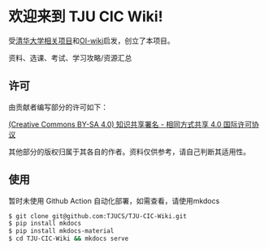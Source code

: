 # 欢迎来到 TJU CIC Wiki!

受[清华大学相关项目](https://github.com/PKUanonym/REKCARC-TSC-UHT)和[OI-wiki](https://oi-wiki.org/)启发，创立了本项目。

资料、选课、考试、学习攻略/资源汇总

## 许可

由贡献者编写部分的许可如下：

[(Creative Commons BY-SA 4.0) 知识共享署名 - 相同方式共享 4.0 国际许可协议](https://creativecommons.org/licenses/by-nc-sa/4.0/deed.zh)

其他部分的版权归属于其各自的作者。资料仅供参考，请自己判断其适用性。

## 使用

暂时未使用 Github Action 自动化部署，如需查看，请使用mkdocs

```bash
$ git clone git@github.com:TJUCS/TJU-CIC-Wiki.git
$ pip install mkdocs
$ pip install mkdocs-material
$ cd TJU-CIC-Wiki && mkdocs serve
```
